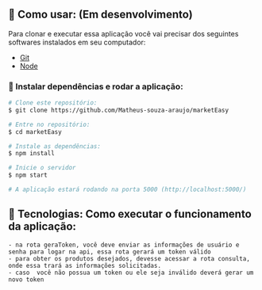 ## :construction_worker: Como usar: (Em desenvolvimento)

Para clonar e executar essa aplicação você vai precisar dos seguintes softwares instalados em seu computador: 
- [Git][git]
- [Node][nodejs]

### :electric_plug: Instalar dependências e rodar a aplicação:

```bash
# Clone este repositório:
$ git clone https://github.com/Matheus-souza-araujo/marketEasy

# Entre no repositório:
$ cd marketEasy

# Instale as dependências:
$ npm install

# Inicie o servidor
$ npm start

# A aplicação estará rodando na porta 5000 (http://localhost:5000/)
```
## :rocket: Tecnologias: Como executar o funcionamento da aplicação:

    - na rota geraToken, você deve enviar as informações de usuário e senha para logar na api, essa rota gerará um token válido
    - para obter os produtos desejados, devesse acessar a rota consulta, onde essa trará as informações solicitadas.
    - caso  você não possua um token ou ele seja inválido deverá gerar um novo token

[nodejs]: https://nodejs.org/en/
[git]: https://git-scm.com